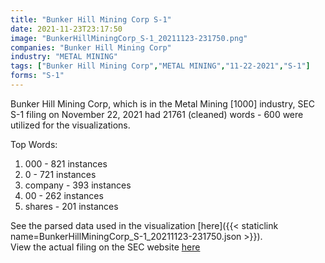 ```yaml
---
title: "Bunker Hill Mining Corp S-1"
date: 2021-11-23T23:17:50
image: "BunkerHillMiningCorp_S-1_20211123-231750.png"
companies: "Bunker Hill Mining Corp"
industry: "METAL MINING"
tags: ["Bunker Hill Mining Corp","METAL MINING","11-22-2021","S-1"]
forms: "S-1"
---
```

Bunker Hill Mining Corp, which is in the Metal Mining [1000] industry, SEC S-1 filing on November 22, 2021 had 21761 (cleaned) words - 600 were utilized for the visualizations.

Top Words:
1. 000 - 821 instances
2. 0 - 721 instances
3. company - 393 instances
4. 00 - 262 instances
5. shares - 201 instances


See the parsed data used in the visualization [here]({{< staticlink name=BunkerHillMiningCorp_S-1_20211123-231750.json >}}).  
View the actual filing on the SEC website [here](https://www.sec.gov/Archives/edgar/data/1407583/0001493152-21-029473.txt)
